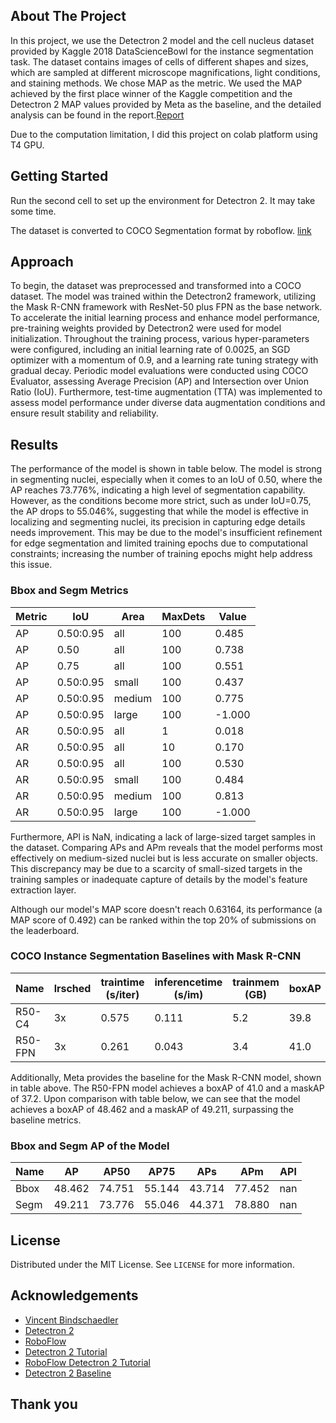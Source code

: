 ## About The Project

In this project, we use the Detectron 2 model and the cell nucleus dataset provided by Kaggle 2018 DataScienceBowl for the instance segmentation task. The dataset contains images of cells of different shapes and sizes, which are sampled at different microscope magnifications, light conditions, and staining methods. We chose MAP as the metric. We used the MAP achieved by the first place winner of the Kaggle competition and the Detectron 2 MAP values provided by Meta as the baseline, and the detailed analysis can be found in the report.[Report]()

Due to the computation limitation, I did this project on colab platform using T4 GPU.

<!-- GETTING STARTED -->

## Getting Started

Run the second cell to set up the environment for Detectron 2. It may take some time.

The dataset is converted to COCO Segmentation format by roboflow. [link](https://app.roboflow.com/ds/rMLP6Tydfk?key=SuzMFS2hUJ)

## Approach

To begin, the dataset was preprocessed and transformed into a COCO dataset. The model was trained within the Detectron2 framework, utilizing the Mask R-CNN framework with ResNet-50 plus FPN as the base network. To accelerate the initial learning process and enhance model performance, pre-training weights provided by Detectron2 were used for model initialization. Throughout the training process, various hyper-parameters were configured, including an initial learning rate of 0.0025, an SGD optimizer with a momentum of 0.9, and a learning rate tuning strategy with gradual decay. Periodic model evaluations were conducted using COCO Evaluator, assessing Average Precision (AP) and Intersection over Union Ratio (IoU). Furthermore, test-time augmentation (TTA) was implemented to assess model performance under diverse data augmentation conditions and ensure result stability and reliability.


## Results

The performance of the model is shown in table below. The model is strong in segmenting nuclei, especially when it comes to an IoU of 0.50, where the AP reaches 73.776%, indicating a high level of segmentation capability. However, as the conditions become more strict, such as under IoU=0.75, the AP drops to 55.046%, suggesting that while the model is effective in localizing and segmenting nuclei, its precision in capturing edge details needs improvement. This may be due to the model's insufficient refinement for edge segmentation and limited training epochs due to computational constraints; increasing the number of training epochs might help address this issue.

### Bbox and Segm Metrics

| Metric | IoU       | Area   | MaxDets | Value |
|--------|-----------|--------|---------|-------|
| AP     | 0.50:0.95 | all    | 100     | 0.485 |
| AP     | 0.50      | all    | 100     | 0.738 |
| AP     | 0.75      | all    | 100     | 0.551 |
| AP     | 0.50:0.95 | small  | 100     | 0.437 |
| AP     | 0.50:0.95 | medium | 100     | 0.775 |
| AP     | 0.50:0.95 | large  | 100     | -1.000|
| AR     | 0.50:0.95 | all    | 1       | 0.018 |
| AR     | 0.50:0.95 | all    | 10      | 0.170 |
| AR     | 0.50:0.95 | all    | 100     | 0.530 |
| AR     | 0.50:0.95 | small  | 100     | 0.484 |
| AR     | 0.50:0.95 | medium | 100     | 0.813 |
| AR     | 0.50:0.95 | large  | 100     | -1.000|

Furthermore, APl is NaN, indicating a lack of large-sized target samples in the dataset. Comparing APs and APm reveals that the model performs most effectively on medium-sized nuclei but is less accurate on smaller objects. This discrepancy may be due to a scarcity of small-sized targets in the training samples or inadequate capture of details by the model's feature extraction layer.

Although our model's MAP score doesn't reach 0.63164, its performance (a MAP score of 0.492) can be ranked within the top 20% of submissions on the leaderboard.

### COCO Instance Segmentation Baselines with Mask R-CNN

| Name    | lrsched | traintime (s/iter) | inferencetime (s/im) | trainmem (GB) | boxAP | maskAP |
|---------|---------|--------------------|----------------------|---------------|-------|--------|
| R50-C4  | 3x      | 0.575              | 0.111                | 5.2           | 39.8  | 34.4   |
| R50-FPN | 3x      | 0.261              | 0.043                | 3.4           | 41.0  | 37.2   |

Additionally, Meta provides the baseline for the Mask R-CNN model, shown in table above. The R50-FPN model achieves a boxAP of 41.0 and a maskAP of 37.2. Upon comparison with table below, we can see that the model achieves a boxAP of 48.462 and a maskAP of 49.211, surpassing the baseline metrics.

### Bbox and Segm AP of the Model

| Name | AP     | AP50   | AP75   | APs    | APm    | APl |
|------|--------|--------|--------|--------|--------|-----|
| Bbox | 48.462 | 74.751 | 55.144 | 43.714 | 77.452 | nan |
| Segm | 49.211 | 73.776 | 55.046 | 44.371 | 78.880 | nan |


## License

Distributed under the MIT License. See `LICENSE` for more information.

<!-- ACKNOWLEDGEMENTS -->

## Acknowledgements

* [Vincent Bindschaedler](https://www.cise.ufl.edu/bindschaedler-vincent/)
* [Detectron 2](https://github.com/facebookresearch/detectron2)
* [RoboFlow](https://github.com/roboflow/notebooks)
* [Detectron 2 Tutorial](https://www.youtube.com/watch?v=R-N-YXzvOmY&ab_channel=DigitalSreeni)
* [RoboFlow Detectron 2 Tutorial](https://github.com/roboflow/notebooks/blob/main/notebooks/train-detectron2-segmentation-on-custom-data.ipynb)
* [Detectron 2 Baseline](https://github.com/facebookresearch/detectron2/blob/main/MODEL_ZOO.md)

## Thank you
